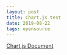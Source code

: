 ```yaml
---
layout: post
title: Chart.js test
date: 2019-08-22
tags: opensource
---
```


[Chart.js Document](https://www.chartjs.org/docs/latest/getting-started/)

<canvas id="myChart"></canvas>

<script>
require(['init'], (initTest) => {
  require('jquery');
  require(['/assets/vendor/Chart.bundle.min.js'], function(Chart){
    $(document).ready(function(){
      var ctx = document.getElementById('myChart').getContext('2d');
      var chart = new Chart(ctx, {
          // The type of chart we want to create
          type: 'line',

          // The data for our dataset
          data: {
              labels: ['January', 'February', 'March', 'April', 'May', 'June', 'July'],
              datasets: [{
                  label: 'My First dataset',
                  backgroundColor: 'rgb(255, 99, 132)',
                  borderColor: 'rgb(255, 99, 132)',
                  data: [0, 10, 5, 2, 20, 30, 45]
              }]
          },

          // Configuration options go here
          options: {}
      });
    });//end of document ready
  });//end of chartjs
});//end of init
</script>

